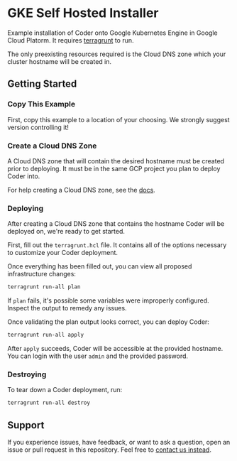 # GKE Self Hosted Installer

Example installation of Coder onto Google Kubernetes Engine in Google Cloud
Platorm. It requires [terragrunt](https://terragrunt.gruntwork.io/) to run.

The only preexisting resources required is the Cloud DNS zone which your
cluster hostname will be created in.

## Getting Started

### Copy This Example

First, copy this example to a location of your choosing. We strongly suggest
version controlling it!

### Create a Cloud DNS Zone

A Cloud DNS zone that will contain the desired hostname must be created prior
to deploying. It must be in the same GCP project you plan to deploy Coder into.

For help creating a Cloud DNS zone, see the
[docs](https://cloud.google.com/dns/docs/zones).

### Deploying

After creating a Cloud DNS zone that contains the hostname Coder will be
deployed on, we're ready to get started.

First, fill out the `terragrunt.hcl` file. It contains all of the options
necessary to customize your Coder deployment.

Once everything has been filled out, you can view all proposed infrastructure
changes:

```bash
terragrunt run-all plan
```

If `plan` fails, it's possible some variables were improperly configured.
Inspect the output to remedy any issues.

Once validating the plan output looks correct, you can deploy Coder:

```bash
terragrunt run-all apply
```

After `apply` succeeds, Coder will be accessible at the provided hostname. You
can login with the user `admin` and the provided password.

### Destroying

To tear down a Coder deployment, run:

```bash
terragrunt run-all destroy
```

## Support

If you experience issues, have feedback, or want to ask a question, open an
issue or pull request in this repository. Feel free to [contact us
instead](https://coder.com/contact).
